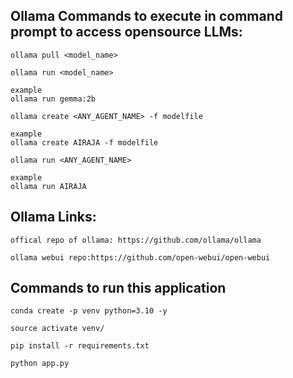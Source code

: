 ## Ollama Commands to execute in command prompt to access opensource LLMs:

```
ollama pull <model_name>

```

```
ollama run <model_name>

example
ollama run gemma:2b

```

```
ollama create <ANY_AGENT_NAME> -f modelfile   

example 
ollama create AIRAJA -f modelfile 

```

```
ollama run <ANY_AGENT_NAME>

example 
ollama run AIRAJA

```
## Ollama Links:

```
offical repo of ollama: https://github.com/ollama/ollama

```

```
ollama webui repo:https://github.com/open-webui/open-webui

```

## Commands to run this application



```
conda create -p venv python=3.10 -y

```

```
source activate venv/

```


```
pip install -r requirements.txt

```


```
python app.py

```